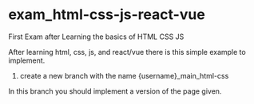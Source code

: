 # exam_html-css-js-react-vue
First Exam after Learning the basics of HTML CSS JS

After learning html, css, js, and react/vue there is this simple example to implement.

1. create a new branch with the name {username}_main_html-css

In this branch you should implement a version of the page given.  